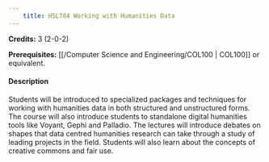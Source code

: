 ```yaml
---
    title: HSL784 Working with Humanities Data
---
```

**Credits:** 3 (2-0-2)



**Prerequisites:** [[/Computer Science and Engineering/COL100 | COL100]] or equivalent.

#### Description 
Students will be introduced to specialized packages and techniques for working with humanities data in both structured and unstructured forms. The course will also introduce students to standalone digital humanities tools like Voyant, Gephi and Palladio. The lectures will introduce debates on shapes that data centred humanities research can take through a study of leading projects in the field. Students will also learn about the concepts of creative commons and fair use.